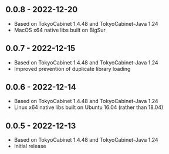 ## 0.0.8 - 2022-12-20
 - Based on TokyoCabinet 1.4.48 and TokyoCabinet-Java 1.24
 - MacOS x64 native libs built on BigSur

## 0.0.7 - 2022-12-15
 - Based on TokyoCabinet 1.4.48 and TokyoCabinet-Java 1.24
 - Improved prevention of duplicate library loading

## 0.0.6 - 2022-12-14
 - Based on TokyoCabinet 1.4.48 and TokyoCabinet-Java 1.24
 - Linux x64 native libs built on Ubuntu 16.04 (rather than 18.04)

## 0.0.5 - 2022-12-13
 - Based on TokyoCabinet 1.4.48 and TokyoCabinet-Java 1.24
 - Initial release
